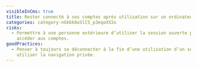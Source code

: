```yaml
---
visibleInCms: true
title: Rester connecté à ses comptes après utilisation sur un ordinateur partagé.
categories: category-nGkbk6oSlC5_p3eqoXX2o
risks:
  - Permettre à une personne extérieure d’utiliser la session ouverte pour
    accéder aux comptes.
goodPractices:
  - Penser à toujours se déconnecter à la fin d’une utilisation d’un service ou
    utiliser la navigation privée.
---
```

